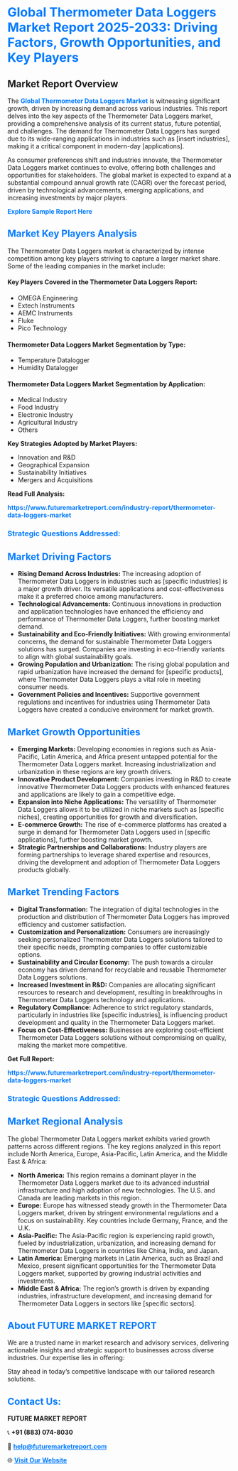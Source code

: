 <h1 style="color: #007BFF;">Global Thermometer Data Loggers Market Report 2025-2033: Driving Factors, Growth Opportunities, and Key Players</h1>

<section id="overview">
<h2>Market Report Overview</h2>
<p>The <a href="https://www.futuremarketreport.com/industry-report/thermometer-data-loggers-market" style="color: #007BFF; text-decoration: none;"><strong>Global Thermometer Data Loggers Market</strong></a> is witnessing significant growth, driven by increasing demand across various industries. This report delves into the key aspects of the Thermometer Data Loggers market, providing a comprehensive analysis of its current status, future potential, and challenges. The demand for Thermometer Data Loggers has surged due to its wide-ranging applications in industries such as [insert industries], making it a critical component in modern-day [applications].</p>
<p>As consumer preferences shift and industries innovate, the Thermometer Data Loggers market continues to evolve, offering both challenges and opportunities for stakeholders. The global market is expected to expand at a substantial compound annual growth rate (CAGR) over the forecast period, driven by technological advancements, emerging applications, and increasing investments by major players.</p>
</section>

<section id="overview">
<p><a href="https://www.futuremarketreport.com/request-sample/reportId=29337" style="color: #007BFF; text-decoration: none;"><strong>Explore Sample Report Here</strong></a></p>
</section>

<section id="key-players">
<h2 style="color: #007BFF;">Market Key Players Analysis</h2>
<p>The Thermometer Data Loggers market is characterized by intense competition among key players striving to capture a larger market share. Some of the leading companies in the market include:</p>
<h4>Key Players Covered in the Thermometer Data Loggers Report:</h4>
<ul><li>OMEGA Engineering</li><li>Extech Instruments</li><li>AEMC Instruments</li><li>Fluke</li><li>Pico Technology</li></ul>
<h4>Thermometer Data Loggers Market Segmentation by Type:</h4>
<ul><li>Temperature Datalogger</li><li>Humidity Datalogger</li></ul>

<h4>Thermometer Data Loggers Market Segmentation by Application:</h4>
<ul><li>Medical Industry</li><li>Food Industry</li><li>Electronic Industry</li><li>Agricultural Industry</li><li>Others</li></ul>
<p><strong>Key Strategies Adopted by Market Players:</strong></p>
<ul>
<li>Innovation and R&D</li>
<li>Geographical Expansion</li>
<li>Sustainability Initiatives</li>
<li>Mergers and Acquisitions</li>
</ul>
</section>

<section>
<p><strong>Read Full Analysis: </strong></p><a href="https://www.futuremarketreport.com/industry-report/thermometer-data-loggers-market" style="color: #007BFF; text-decoration: none;"><strong>https://www.futuremarketreport.com/industry-report/thermometer-data-loggers-market</strong></a>
<h3 style="color: #007BFF;">Strategic Questions Addressed:</h3>
</section>

<section id="driving-factors">
<h2 style="color: #007BFF;">Market Driving Factors</h2>
<ul>
<li><strong>Rising Demand Across Industries:</strong> The increasing adoption of Thermometer Data Loggers in industries such as [specific industries] is a major growth driver. Its versatile applications and cost-effectiveness make it a preferred choice among manufacturers.</li>
<li><strong>Technological Advancements:</strong> Continuous innovations in production and application technologies have enhanced the efficiency and performance of Thermometer Data Loggers, further boosting market demand.</li>
<li><strong>Sustainability and Eco-Friendly Initiatives:</strong> With growing environmental concerns, the demand for sustainable Thermometer Data Loggers solutions has surged. Companies are investing in eco-friendly variants to align with global sustainability goals.</li>
<li><strong>Growing Population and Urbanization:</strong> The rising global population and rapid urbanization have increased the demand for [specific products], where Thermometer Data Loggers plays a vital role in meeting consumer needs.</li>
<li><strong>Government Policies and Incentives:</strong> Supportive government regulations and incentives for industries using Thermometer Data Loggers have created a conducive environment for market growth.</li>
</ul>
</section>

<section id="growth-opportunities">
<h2 style="color: #007BFF;">Market Growth Opportunities</h2>
<ul>
<li><strong>Emerging Markets:</strong> Developing economies in regions such as Asia-Pacific, Latin America, and Africa present untapped potential for the Thermometer Data Loggers market. Increasing industrialization and urbanization in these regions are key growth drivers.</li>
<li><strong>Innovative Product Development:</strong> Companies investing in R&D to create innovative Thermometer Data Loggers products with enhanced features and applications are likely to gain a competitive edge.</li>
<li><strong>Expansion into Niche Applications:</strong> The versatility of Thermometer Data Loggers allows it to be utilized in niche markets such as [specific niches], creating opportunities for growth and diversification.</li>
<li><strong>E-commerce Growth:</strong> The rise of e-commerce platforms has created a surge in demand for Thermometer Data Loggers used in [specific applications], further boosting market growth.</li>
<li><strong>Strategic Partnerships and Collaborations:</strong> Industry players are forming partnerships to leverage shared expertise and resources, driving the development and adoption of Thermometer Data Loggers products globally.</li>
</ul>
</section>

<section id="trending-factors">
<h2 style="color: #007BFF;">Market Trending Factors</h2>
<ul>
<li><strong>Digital Transformation:</strong> The integration of digital technologies in the production and distribution of Thermometer Data Loggers has improved efficiency and customer satisfaction.</li>
<li><strong>Customization and Personalization:</strong> Consumers are increasingly seeking personalized Thermometer Data Loggers solutions tailored to their specific needs, prompting companies to offer customizable options.</li>
<li><strong>Sustainability and Circular Economy:</strong> The push towards a circular economy has driven demand for recyclable and reusable Thermometer Data Loggers solutions.</li>
<li><strong>Increased Investment in R&D:</strong> Companies are allocating significant resources to research and development, resulting in breakthroughs in Thermometer Data Loggers technology and applications.</li>
<li><strong>Regulatory Compliance:</strong> Adherence to strict regulatory standards, particularly in industries like [specific industries], is influencing product development and quality in the Thermometer Data Loggers market.</li>
<li><strong>Focus on Cost-Effectiveness:</strong> Businesses are exploring cost-efficient Thermometer Data Loggers solutions without compromising on quality, making the market more competitive.</li>
</ul>
</section>

<section>
<p><strong>Get Full Report: </strong></p><a href="https://www.futuremarketreport.com/industry-report/thermometer-data-loggers-market" style="color: #007BFF; text-decoration: none;"><strong>https://www.futuremarketreport.com/industry-report/thermometer-data-loggers-market</strong></a>
<h3 style="color: #007BFF;">Strategic Questions Addressed:</h3>
</section>


<section id="regional-analysis">
<h2 style="color: #007BFF;">Market Regional Analysis</h2>
<p>The global Thermometer Data Loggers market exhibits varied growth patterns across different regions. The key regions analyzed in this report include North America, Europe, Asia-Pacific, Latin America, and the Middle East & Africa:</p>
<ul>
<li><strong>North America:</strong> This region remains a dominant player in the Thermometer Data Loggers market due to its advanced industrial infrastructure and high adoption of new technologies. The U.S. and Canada are leading markets in this region.</li>
<li><strong>Europe:</strong> Europe has witnessed steady growth in the Thermometer Data Loggers market, driven by stringent environmental regulations and a focus on sustainability. Key countries include Germany, France, and the U.K.</li>
<li><strong>Asia-Pacific:</strong> The Asia-Pacific region is experiencing rapid growth, fueled by industrialization, urbanization, and increasing demand for Thermometer Data Loggers in countries like China, India, and Japan.</li>
<li><strong>Latin America:</strong> Emerging markets in Latin America, such as Brazil and Mexico, present significant opportunities for the Thermometer Data Loggers market, supported by growing industrial activities and investments.</li>
<li><strong>Middle East & Africa:</strong> The region’s growth is driven by expanding industries, infrastructure development, and increasing demand for Thermometer Data Loggers in sectors like [specific sectors].</li>
</ul>
</section>

<footer>
<h2 style="color: #007BFF;">About FUTURE MARKET REPORT</h2>
<p>We are a trusted name in market research and advisory services, delivering actionable insights and strategic support to businesses across diverse industries. Our expertise lies in offering:</p>

<p>Stay ahead in today’s competitive landscape with our tailored research solutions.</p>

<h2 style="color: #007BFF;">Contact Us:</h2>
<p><strong>FUTURE MARKET REPORT</strong></p>
<p>📞 <strong>+91 (883) 074-8030</strong></p>
<p>📧 <strong><a href="mailto:help@futuremarketreport.com" style="color: #007BFF;">help@futuremarketreport.com</a></strong></p>
<p>🌐 <strong><a href="https://www.futuremarketreport.com/" style="color: #007BFF;">Visit Our Website</a></strong></p>
</footer>